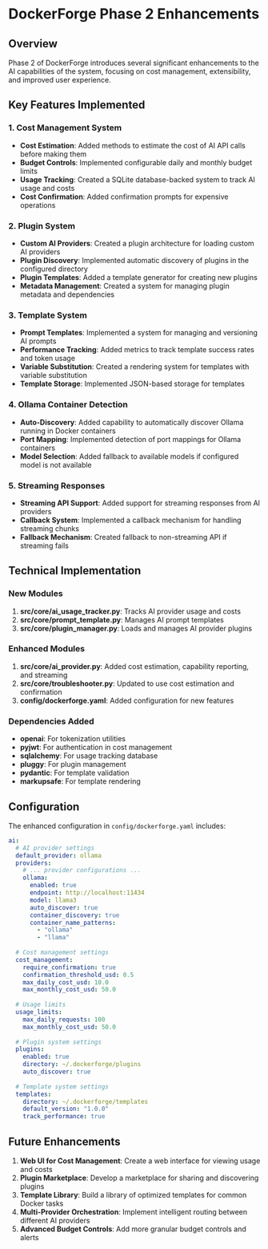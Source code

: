 # DockerForge Phase 2 Enhancements

## Overview

Phase 2 of DockerForge introduces several significant enhancements to the AI capabilities of the system, focusing on cost management, extensibility, and improved user experience.

## Key Features Implemented

### 1. Cost Management System

- **Cost Estimation**: Added methods to estimate the cost of AI API calls before making them
- **Budget Controls**: Implemented configurable daily and monthly budget limits
- **Usage Tracking**: Created a SQLite database-backed system to track AI usage and costs
- **Cost Confirmation**: Added confirmation prompts for expensive operations

### 2. Plugin System

- **Custom AI Providers**: Created a plugin architecture for loading custom AI providers
- **Plugin Discovery**: Implemented automatic discovery of plugins in the configured directory
- **Plugin Templates**: Added a template generator for creating new plugins
- **Metadata Management**: Created a system for managing plugin metadata and dependencies

### 3. Template System

- **Prompt Templates**: Implemented a system for managing and versioning AI prompts
- **Performance Tracking**: Added metrics to track template success rates and token usage
- **Variable Substitution**: Created a rendering system for templates with variable substitution
- **Template Storage**: Implemented JSON-based storage for templates

### 4. Ollama Container Detection

- **Auto-Discovery**: Added capability to automatically discover Ollama running in Docker containers
- **Port Mapping**: Implemented detection of port mappings for Ollama containers
- **Model Selection**: Added fallback to available models if configured model is not available

### 5. Streaming Responses

- **Streaming API Support**: Added support for streaming responses from AI providers
- **Callback System**: Implemented a callback mechanism for handling streaming chunks
- **Fallback Mechanism**: Created fallback to non-streaming API if streaming fails

## Technical Implementation

### New Modules

1. **src/core/ai_usage_tracker.py**: Tracks AI provider usage and costs
2. **src/core/prompt_template.py**: Manages AI prompt templates
3. **src/core/plugin_manager.py**: Loads and manages AI provider plugins

### Enhanced Modules

1. **src/core/ai_provider.py**: Added cost estimation, capability reporting, and streaming
2. **src/core/troubleshooter.py**: Updated to use cost estimation and confirmation
3. **config/dockerforge.yaml**: Added configuration for new features

### Dependencies Added

- **openai**: For tokenization utilities
- **pyjwt**: For authentication in cost management
- **sqlalchemy**: For usage tracking database
- **pluggy**: For plugin management
- **pydantic**: For template validation
- **markupsafe**: For template rendering

## Configuration

The enhanced configuration in `config/dockerforge.yaml` includes:

```yaml
ai:
  # AI provider settings
  default_provider: ollama
  providers:
    # ... provider configurations ...
    ollama:
      enabled: true
      endpoint: http://localhost:11434
      model: llama3
      auto_discover: true
      container_discovery: true
      container_name_patterns:
        - "ollama"
        - "llama"
  
  # Cost management settings
  cost_management:
    require_confirmation: true
    confirmation_threshold_usd: 0.5
    max_daily_cost_usd: 10.0
    max_monthly_cost_usd: 50.0
  
  # Usage limits
  usage_limits:
    max_daily_requests: 100
    max_monthly_cost_usd: 50.0
  
  # Plugin system settings
  plugins:
    enabled: true
    directory: ~/.dockerforge/plugins
    auto_discover: true
  
  # Template system settings
  templates:
    directory: ~/.dockerforge/templates
    default_version: "1.0.0"
    track_performance: true
```

## Future Enhancements

1. **Web UI for Cost Management**: Create a web interface for viewing usage and costs
2. **Plugin Marketplace**: Develop a marketplace for sharing and discovering plugins
3. **Template Library**: Build a library of optimized templates for common Docker tasks
4. **Multi-Provider Orchestration**: Implement intelligent routing between different AI providers
5. **Advanced Budget Controls**: Add more granular budget controls and alerts

